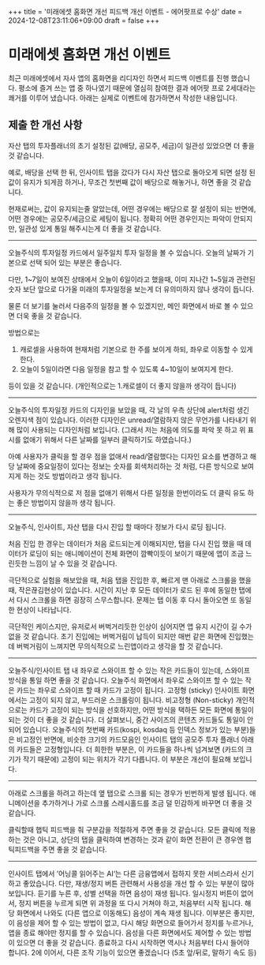 +++
title = '미래에셋 홈화면 개선 피드백 개선 이벤트 - 에어팟프로 수상'
date = 2024-12-08T23:11:06+09:00
draft = false
+++


# 미래에셋 홈화면 개선 이벤트

최근 미래에셋에서 자사 앱의 홈화면을 리디자인 하면서 피드백 이벤트를 진행 했습니다. 평소에 즐겨 쓰는 앱 중 하나였기 때문에 열심히 참여한 결과 에어팟 프로 2세대라는 쾌거를 이루어 냈습니다.
아래는 실제로 이벤트에 참가하면서 작성한 내용입니다.

## 제출 한 개선 사항

자산 탭의 투자플래너의 초기 설정된 값(배당, 공모주, 세금)이 일관성 있었으면 더 좋을 것 같습니다. 

예로,
배당을 선택 한 뒤, 인사이트 탭을 갔다가 다시 자산 탭으로 돌아오게 되면 설정 된 값이 유지가 되게끔 하거나, 무조건 첫번째 값이 배당으로 해놓거나, 하면 좋을 것 같습니다. 

현재로써는, 값이 유지되는줄 알았는데, 어떤 경우에는 배당으로 잘 설정이 되는 반면에, 어떤 경우에는 공모주/세금으로 세팅이 됩니다. 정확히 어떤 경우인지는 파악이 안되지만, 일관성 있게 통일 해주시는게 더 좋을 것 같습니다. 

----------------------

오늘주식의 투자일정 카드에서 일주일치 투자 일정을 볼 수 있습니다. 오늘의 날짜가 기본으로 선택 되어 있는 부분은 좋습니다. 

다만, 1~7일이 보여진 상태에서 오늘이 6일이라고 했을때, 이미 지나간 1~5일과 관련된 숫자 보단 앞으로 다가올 미래의 투자일정을 보는게 더 유의미하지 않나 생각이 듭니다. 

물론 더 보기를 눌러서 다음주의 일정을 볼 수 있겠지만, 메인 화면에서 바로 볼 수 있으면 더욱 좋을 것 같습니다. 

방법으로는

1. 캐로셀을 사용하여 현재처럼 기본으로 한 주를 보이게 하되, 좌우로 이동할 수 있게 한다. 
2. 오늘이 5일이라면 다음 일정을 참고 할 수 있도록 4~10일이 보여지게 한다. 

등이 있을 것 같습니다. (개인적으로는 1.캐로셀이 더 좋지 않을까 생각이 듭니다)

----------------------

오늘주식의 투자일정 카드의 디자인을 보았을 때, 각 날의 우측 상단에 alert처럼 생긴 오렌지색 점이 있습니다. 이러한 디자인은 unread/열람하지 않은 무언가를 나타내기 위해 많이 사용되는 디자인처럼 보입니다.
(그래서 저는 처음에 의도를 파악 못 하고 위 표시를 없애기 위해서 다른 날짜를 일부러 클릭하기도 하였습니다.)

아예 사용자가 클릭을 할 경우 점을 없애서 read/열람했다는 디자인 요소를 변경하고
해당 날짜에 중요일정이 있다는 정보는 숫자를 회색처리하는 것 처럼, 다른 방식으로 보여지게 하는 것도 방법이라고 생각 됩니다. 

사용자가 무의식적으로 저 점을 없애기 위해서 다른 일정을 한번이라도 더 클릭 유도 하는 좋은 방법이지 않을까 생각 됩니다. 

----------------------

오늘주식, 인사이트, 자산 탭을 다시 진입 할 때마다 정보가 다시 로딩 됩니다. 

처음 진입 한 경우는 데이터가 처음 로드되는게 이해되지만, 탭을 다시 진입 했을 때 데이터가 로딩이 되는 애니메이션이 전체 화면이 깜빡이듯이 보이기 때문에 앱이 조금 느린듯한 느낌이 날 수 있을 것 같습니다. 

극단적으로 실험을 해보았을 때, 처음 탭을 진입한 후, 빠르게 맨 아래로 스크롤을 했을때, 작은끊김현상이 있습니다. 시간이 지난 후 모든 데이터가 로드 된 후에 동일한 탭에서 다시 스크롤을 하면 굉장히 스무스합니다. 문제는 탭 이동 후 다시 돌아오면 또 동일한 현상이 나타납니다. 

극단적인 케이스지만, 유저로서 버벅거리듯한 인상이 심어지면 앱 유지 시간이 길 수가 없을 것 같습니다. 초기 진입에는 버벅거림이 납득이 되지만 매번 같은 화면에 진입했는데 버벅거림이 느껴지면 무의식적으로 느린앱이라고 생각을 할 것 같습니다.

----------------------

오늘주식/인사이트 탭 내 좌우로 스와이프 할 수 있는 작은 카드들이 있는데, 스와이프 방식을 통일 하면 좋을 것 같습니다.
오늘주식 화면에서 좌우로 스와이프 할 수 있는 작은 카드는 좌우로 스와이프 할 때 카드가 고정이 됩니다. 고정형 (sticky)
인사이트 화면에서는 고정이 되지 않고, 부드러운 스크롤링이 됩니다. 비고정형 (Non-sticky)
개인적으로는 카드가 고정이 되는 방식을 선호하지만, 어떤 방식을 택하든 모든 화면에 통일이 되는 것이 더 좋을 것 같습니다.
더 살펴보니, 중간 사이즈의 콘텐츠 카드들도 통일이 안되어 있습니다.
오늘주식의 첫번째 카드(kospi, kosdaq 등 인덱스 정보가 있는 부분)들은 비고정인 반면에,
비슷한 크기의 카드모음인 인사이트 탭의 공모주 투자 플래너 아래의 카드들은 고정형입니다. 더 희한한 부분은, 이 카드들을 하나씩 넘겨보면 (카드의 크기가 작기 때문에) 고정이 되는 위치가 각기 다릅니다. 이 부분은 개선이 필요해 보입니다.

----------------------

아래로 스크롤을 하려고 하는데 옆 탭으로 스크롤 되는 경우가 빈번하게 발생 됩니다. 애니메이션을 추가하거나 가로 스크롤 스레시홀드를 조금 덜 민감하게 바꾸면 더 좋을 것 같습니다. 

클릭할때 햅틱 피드백을 줘 구분감을 적절하게 주면 좋을 것 같습니다. 
모든 클릭에 적용하는 것은 아니고, 상단의 탭을 클릭하여 변경하는 것과 같이 화면 전환이 큰 경우엔 햅틱피드백을 주면 좋을 것 같습니다. 

----------------------

인사이트 탭에서 ’어닝콜 읽어주는 AI‘는 다른 금융앱에서 접하지 못한 서비스라서 신기하고 좋았습니다.
다만,
재생/정지 버튼 관련해서 사용성을 개선 할 수 있는 부분이 많아 보입니다. 
듣기를 누른 후, 성별 선택을 하면 음성이 재생 됩니다. 일시정지 버튼이 없어서, 정지 버튼을 누르게 되면 위 과정을 또 다시 거쳐야 하고, 처음부터 시작 됩니다. 
해당 화면에서 나와도 (다른 앱으로 이동해도) 음성이 계속 재생 됩니다. 이부분은 좋지만, 이 음성을 제어 할 수 있는 방법이 없고, 다시 해당 화면으로 들어가서 정지를 누르거나, 앱을 종료 해야만 정지를 할 수 있습니다. 음성을 다른 화면에서도 제어할 수 있는 방법이 있으면 더 좋을 것 같습니다. 종료하고 다시 시작하면 역시나 처음부터 다시 들어야 합니다. 
2에 이어서, 다른 조작 기능이 있으면 좋겠습니다 (5초 앞/뒤로, 말하기 속도 등)

